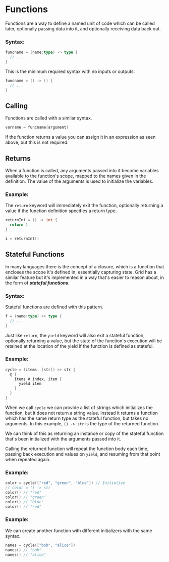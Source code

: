 # Functions

Functions are a way to define a named unit of code which can be called later, optionally passing data into it, and optionally receiving data back out.

### Syntax:

```go
funcname = (name:type) -> type {
  // ...
}
```

This is the minimum required syntax with no inputs or outputs.

```go
funcname = () -> () {
  // ...
}
```

## Calling

Functions are called with a similar syntax.

```go
varname = funcname(argument)
```

If the function returns a value you can assign it in an expression as seen above, but this is not required.

## Returns

When a function is called, any arguments passed into it become variables available to the function's scope, mapped to the names given in the definition. The value of the arguments is used to initialize the variables.

### Example:

The `return` keyword will immediately exit the function, optionally returning a value if the function definition specifies a return type.

```go
returnInt = () -> int {
  return 1
}

i = returnInt()
```

## Stateful Functions

In many languages there is the concept of a closure, which is a function that encloses the scope it's defined in, essentially capturing state. Grid has a similar feature but it's implemented in a way that's easier to reason about, in the form of ***stateful functions***.

### Syntax:

Stateful functions are defined with this pattern.

```go
f = (name:type) >> type {
  // ...
}
```

Just like `return`, the `yield` keyword will also exit a stateful function, optionally returning a value, but the state of the function's execution will be retained at the location of the yield if the function is defined as stateful.

### Example:

```go
cycle = (items: [str]) >> str {
  @ {
    items # index, item {
      yield item
    }
  }
}
```

When we call `cycle` we can provide a list of strings which initializes the function, but it does not return a string value. Instead it returns a function which has the same return type as the stateful function, but takes no arguments. In this example, `() -> str` is the type of the returned function.

We can think of this as returning an instance or copy of the stateful function that's been initialized with the arguments passed into it.

Calling the returned function will repeat the function body each time, passing back execution and values on `yield`, and resuming from that point when repeated again.

### Example:

```go
color = cycle(["red", "green", "blue"]) // Initialize
// color = () -> str
color() // "red"
color() // "green"
color() // "blue"
color() // "red"
```

### Example:

We can create another function with different initializers with the same syntax.

```go
names = cycle(["bob", "alice"])
names() // "bob"
names() // "alice"
```
